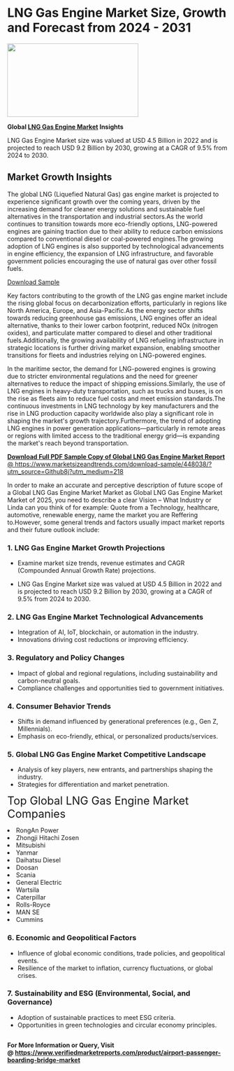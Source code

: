 <H1>LNG Gas Engine Market Size, Growth and Forecast from 2024 - 2031</H1><img class="aligncenter size-medium wp-image-584254" src="https://thirdeyenews.in/wp-content/uploads/2024/09/Global-Market-Research-300x168.jpeg" alt="" width="300" height="168" /><p><strong>Global&nbsp;<a href="https://www.marketsizeandtrends.com/download-sample/448038/?utm_source=Github8j?utm_medium=218">LNG Gas Engine Market</a> Insights</strong></p><p>LNG Gas Engine Market size was valued at USD 4.5 Billion in 2022 and is projected to reach USD 9.2 Billion by 2030, growing at a CAGR of 9.5% from 2024 to 2030.</p><p><h2>Market Growth Insights</h2> <p>The global LNG (Liquefied Natural Gas) gas engine market is projected to experience significant growth over the coming years, driven by the increasing demand for cleaner energy solutions and sustainable fuel alternatives in the transportation and industrial sectors.As the world continues to transition towards more eco-friendly options, LNG-powered engines are gaining traction due to their ability to reduce carbon emissions compared to conventional diesel or coal-powered engines.The growing adoption of LNG engines is also supported by technological advancements in engine efficiency, the expansion of LNG infrastructure, and favorable government policies encouraging the use of natural gas over other fossil fuels.</p> <p><a href="#">Download Sample</a></p> <p>Key factors contributing to the growth of the LNG gas engine market include the rising global focus on decarbonization efforts, particularly in regions like North America, Europe, and Asia-Pacific.As the energy sector shifts towards reducing greenhouse gas emissions, LNG engines offer an ideal alternative, thanks to their lower carbon footprint, reduced NOx (nitrogen oxides), and particulate matter compared to diesel and other traditional fuels.Additionally, the growing availability of LNG refueling infrastructure in strategic locations is further driving market expansion, enabling smoother transitions for fleets and industries relying on LNG-powered engines.</p> <p>In the maritime sector, the demand for LNG-powered engines is growing due to stricter environmental regulations and the need for greener alternatives to reduce the impact of shipping emissions.Similarly, the use of LNG engines in heavy-duty transportation, such as trucks and buses, is on the rise as fleets aim to reduce fuel costs and meet emission standards.The continuous investments in LNG technology by key manufacturers and the rise in LNG production capacity worldwide also play a significant role in shaping the market's growth trajectory.Furthermore, the trend of adopting LNG engines in power generation applications—particularly in remote areas or regions with limited access to the traditional energy grid—is expanding the market's reach beyond transportation.<p><a href="#"></p><p><span class=""><strong>Download Full PDF Sample Copy of Global LNG Gas Engine Market Report</strong> @ <a href="https://www.marketsizeandtrends.com/download-sample/448038/?utm_source=Github8j?utm_medium=218" target="_blank">https://www.marketsizeandtrends.com/download-sample/448038/?utm_source=Github8j?utm_medium=218</a></span></p><p>In order to make an accurate and perceptive description of future scope of a Global&nbsp;LNG Gas Engine Market Market as Global&nbsp;LNG Gas Engine Market Market of 2025, you need to describe a clear Vision &ndash; What Industry or Linda can you think of for example: Quote from a Technology, healthcare, automotive, renewable energy, name the market you are Reffering to.However, some general trends and factors usually impact market reports and their future outlook include:</p><h3>1.&nbsp;<strong>LNG Gas Engine Market Growth Projections</strong></h3><ul><li>Examine market size trends, revenue estimates and CAGR (Compounded Annual Growth Rate) projections.</li><li><p>LNG Gas Engine Market size was valued at USD 4.5 Billion in 2022 and is projected to reach USD 9.2 Billion by 2030, growing at a CAGR of 9.5% from 2024 to 2030.</p></li></ul><h3>2.&nbsp;<strong>LNG Gas Engine Market Technological Advancements</strong></h3><ul><li>Integration of AI, IoT, blockchain, or automation in the industry.</li><li>Innovations driving cost reductions or improving efficiency.</li></ul><h3>3.&nbsp;<strong>Regulatory and Policy Changes</strong></h3><ul><li>Impact of global and regional regulations, including sustainability and carbon-neutral goals.</li><li>Compliance challenges and opportunities tied to government initiatives.</li></ul><h3>4.&nbsp;<strong>Consumer Behavior Trends</strong></h3><ul><li>Shifts in demand influenced by generational preferences (e.g., Gen Z, Millennials).</li><li>Emphasis on eco-friendly, ethical, or personalized products/services.</li></ul><h3>5.&nbsp;<strong>Global LNG Gas Engine Market Competitive Landscape</strong></h3><ul><li>Analysis of key players, new entrants, and partnerships shaping the industry.</li><li>Strategies for differentiation and market penetration.</li></ul><p data-pm-slice="1 1 []"><span style="color: inherit; font-family: inherit; font-size: 25px;">Top Global LNG Gas Engine Market Companies</span></p><div class="" data-test-id=""><p><li>RongAn Power</li><li> Zhongji Hitachi Zosen</li><li> Mitsubishi</li><li> Yanmar</li><li> Daihatsu Diesel</li><li> Doosan</li><li> Scania</li><li> General Electric</li><li> Wartsila</li><li> Caterpillar</li><li> Rolls-Royce</li><li> MAN SE</li><li> Cummins</li></p></div><h3>6.&nbsp;<strong>Economic and Geopolitical Factors</strong></h3><ul><li>Influence of global economic conditions, trade policies, and geopolitical events.</li><li>Resilience of the market to inflation, currency fluctuations, or global crises.</li></ul><h3>7.&nbsp;<strong>Sustainability and ESG (Environmental, Social, and Governance)</strong></h3><ul><li>Adoption of sustainable practices to meet ESG criteria.</li><li>Opportunities in green technologies and circular economy principles.</li></ul><h2><strong style="font-size: 14px;">For More Information or Query, Visit @&nbsp;</strong><a style="background-color: #ffffff; font-size: 14px;" href="https://www.marketsizeandtrends.com/report/lng-gas-engine-market/" target="_blank">https://www.verifiedmarketreports.com/product/airport-passenger-boarding-bridge-market</a></h2>